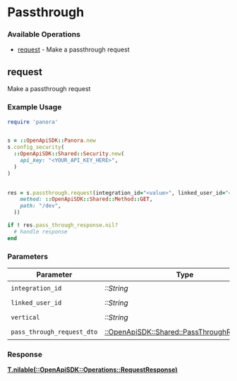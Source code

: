 # Passthrough


### Available Operations

* [request](#request) - Make a passthrough request

## request

Make a passthrough request

### Example Usage

```ruby
require 'panora'


s = ::OpenApiSDK::Panora.new
s.config_security(
  ::OpenApiSDK::Shared::Security.new(
    api_key: "<YOUR_API_KEY_HERE>",
  )
)

    
res = s.passthrough.request(integration_id="<value>", linked_user_id="<value>", vertical="<value>", pass_through_request_dto=::OpenApiSDK::Shared::PassThroughRequestDto.new(
    method: ::OpenApiSDK::Shared::Method::GET,
    path: "/dev",
  ))

if ! res.pass_through_response.nil?
  # handle response
end

```

### Parameters

| Parameter                                                                                   | Type                                                                                        | Required                                                                                    | Description                                                                                 |
| ------------------------------------------------------------------------------------------- | ------------------------------------------------------------------------------------------- | ------------------------------------------------------------------------------------------- | ------------------------------------------------------------------------------------------- |
| `integration_id`                                                                            | *::String*                                                                                  | :heavy_check_mark:                                                                          | N/A                                                                                         |
| `linked_user_id`                                                                            | *::String*                                                                                  | :heavy_check_mark:                                                                          | N/A                                                                                         |
| `vertical`                                                                                  | *::String*                                                                                  | :heavy_check_mark:                                                                          | N/A                                                                                         |
| `pass_through_request_dto`                                                                  | [::OpenApiSDK::Shared::PassThroughRequestDto](../../models/shared/passthroughrequestdto.md) | :heavy_check_mark:                                                                          | N/A                                                                                         |


### Response

**[T.nilable(::OpenApiSDK::Operations::RequestResponse)](../../models/operations/requestresponse.md)**

